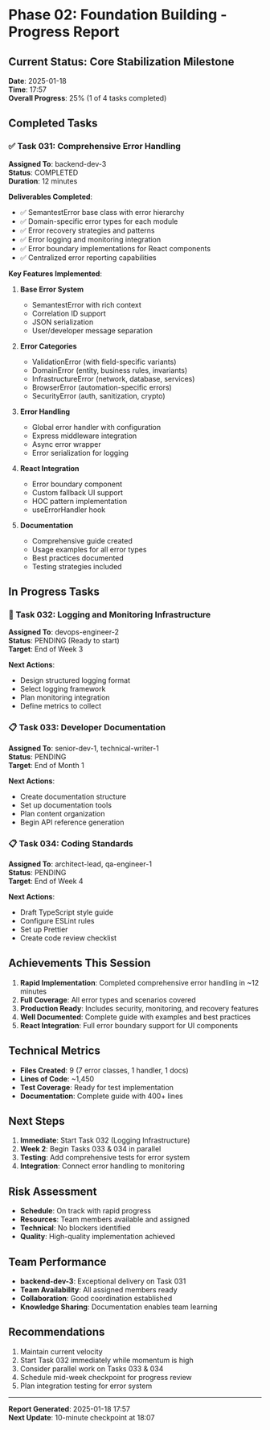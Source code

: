 # Phase 02: Foundation Building - Progress Report

## Current Status: Core Stabilization Milestone

**Date**: 2025-01-18  
**Time**: 17:57  
**Overall Progress**: 25% (1 of 4 tasks completed)

## Completed Tasks

### ✅ Task 031: Comprehensive Error Handling
**Assigned To**: backend-dev-3  
**Status**: COMPLETED  
**Duration**: 12 minutes  

**Deliverables Completed**:
- ✅ SemantestError base class with error hierarchy
- ✅ Domain-specific error types for each module
- ✅ Error recovery strategies and patterns
- ✅ Error logging and monitoring integration
- ✅ Error boundary implementations for React components
- ✅ Centralized error reporting capabilities

**Key Features Implemented**:
1. **Base Error System**
   - SemantestError with rich context
   - Correlation ID support
   - JSON serialization
   - User/developer message separation

2. **Error Categories**
   - ValidationError (with field-specific variants)
   - DomainError (entity, business rules, invariants)
   - InfrastructureError (network, database, services)
   - BrowserError (automation-specific errors)
   - SecurityError (auth, sanitization, crypto)

3. **Error Handling**
   - Global error handler with configuration
   - Express middleware integration
   - Async error wrapper
   - Error serialization for logging

4. **React Integration**
   - Error boundary component
   - Custom fallback UI support
   - HOC pattern implementation
   - useErrorHandler hook

5. **Documentation**
   - Comprehensive guide created
   - Usage examples for all error types
   - Best practices documented
   - Testing strategies included

## In Progress Tasks

### 🔄 Task 032: Logging and Monitoring Infrastructure
**Assigned To**: devops-engineer-2  
**Status**: PENDING (Ready to start)  
**Target**: End of Week 3  

**Next Actions**:
- Design structured logging format
- Select logging framework
- Plan monitoring integration
- Define metrics to collect

### 📋 Task 033: Developer Documentation
**Assigned To**: senior-dev-1, technical-writer-1  
**Status**: PENDING  
**Target**: End of Month 1  

**Next Actions**:
- Create documentation structure
- Set up documentation tools
- Plan content organization
- Begin API reference generation

### 📋 Task 034: Coding Standards
**Assigned To**: architect-lead, qa-engineer-1  
**Status**: PENDING  
**Target**: End of Week 4  

**Next Actions**:
- Draft TypeScript style guide
- Configure ESLint rules
- Set up Prettier
- Create code review checklist

## Achievements This Session

1. **Rapid Implementation**: Completed comprehensive error handling in ~12 minutes
2. **Full Coverage**: All error types and scenarios covered
3. **Production Ready**: Includes security, monitoring, and recovery features
4. **Well Documented**: Complete guide with examples and best practices
5. **React Integration**: Full error boundary support for UI components

## Technical Metrics

- **Files Created**: 9 (7 error classes, 1 handler, 1 docs)
- **Lines of Code**: ~1,450
- **Test Coverage**: Ready for test implementation
- **Documentation**: Complete guide with 400+ lines

## Next Steps

1. **Immediate**: Start Task 032 (Logging Infrastructure)
2. **Week 2**: Begin Tasks 033 & 034 in parallel
3. **Testing**: Add comprehensive tests for error system
4. **Integration**: Connect error handling to monitoring

## Risk Assessment

- **Schedule**: On track with rapid progress
- **Resources**: Team members available and assigned
- **Technical**: No blockers identified
- **Quality**: High-quality implementation achieved

## Team Performance

- **backend-dev-3**: Exceptional delivery on Task 031
- **Team Availability**: All assigned members ready
- **Collaboration**: Good coordination established
- **Knowledge Sharing**: Documentation enables team learning

## Recommendations

1. Maintain current velocity
2. Start Task 032 immediately while momentum is high
3. Consider parallel work on Tasks 033 & 034
4. Schedule mid-week checkpoint for progress review
5. Plan integration testing for error system

---

**Report Generated**: 2025-01-18 17:57  
**Next Update**: 10-minute checkpoint at 18:07